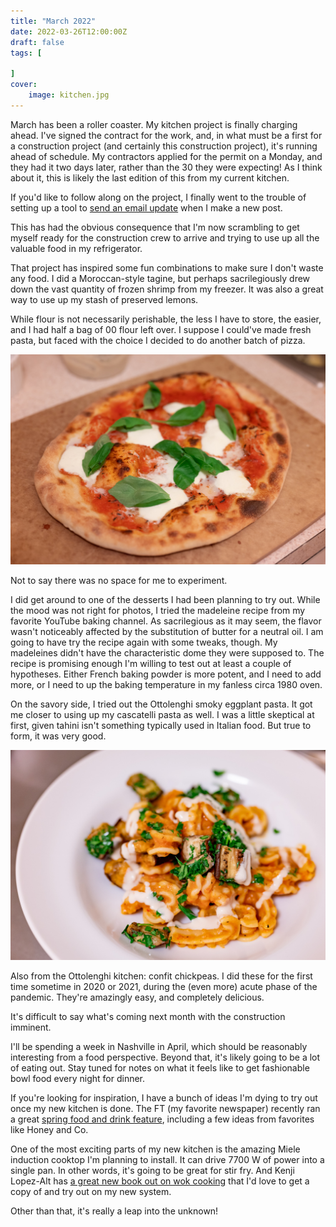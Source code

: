 ```yaml
---
title: "March 2022"
date: 2022-03-26T12:00:00Z
draft: false
tags: [
    
]
cover:
    image: kitchen.jpg
---
```


March has been a roller coaster. My kitchen project is finally charging ahead. I've signed the contract for the work, and, in what must be a first for a construction project (and certainly this construction project), it's running ahead of schedule. My contractors applied for the permit on a Monday, and they had it two days later, rather than the 30 they were expecting! As I think about it, this is likely the last edition of this from my current kitchen.

If you'd like to follow along on the project, I finally went to the trouble of setting up a tool to [send an email update](https://landing.mailerlite.com/webforms/landing/k3e7b4) when I make a new post.

This has had the obvious consequence that I'm now scrambling to get myself ready for the construction crew to arrive and trying to use up all the valuable food in my refrigerator.

That project has inspired some fun combinations to make sure I don't waste any food. I did a Moroccan-style tagine, but perhaps sacrilegiously drew down the vast quantity of frozen shrimp from my freezer. It was also a great way to use up my stash of preserved lemons.

While flour is not necessarily perishable, the less I have to store, the easier, and I had half a bag of 00 flour left over. I suppose I could've made fresh pasta, but faced with the choice I decided to do another batch of pizza.

![Pizza](pizza.jpg)

Not to say there was no space for me to experiment.

I did get around to one of the desserts I had been planning to try out. While the mood was not right for photos, I tried the madeleine recipe from my favorite YouTube baking channel. As sacrilegious as it may seem, the flavor wasn't noticeably affected by the substitution of butter for a neutral oil. I am going to have try the recipe again with some tweaks, though. My madeleines didn't have the characteristic dome they were supposed to. The recipe is promising enough I'm willing to test out at least a couple of hypotheses. Either French baking powder is more potent, and I need to add more, or I need to up the baking temperature in my fanless circa 1980 oven.

On the savory side, I tried out the Ottolenghi smoky eggplant pasta. It got me closer to using up my cascatelli pasta as well. I was a little skeptical at first, given tahini isn't something typically used in Italian food. But true to form, it was very good.

![Eggplant pasta](pasta.jpg)

Also from the Ottolenghi kitchen: confit chickpeas. I did these for the first time sometime in 2020 or 2021, during the (even more) acute phase of the pandemic. They're amazingly easy, and completely delicious.

It's difficult to say what's coming next month with the construction imminent.

I'll be spending a week in Nashville in April, which should be reasonably interesting from a food perspective. Beyond that, it's likely going to be a lot of eating out. Stay tuned for notes on what it feels like to get fashionable bowl food every night for dinner.

If you're looking for inspiration, I have a bunch of ideas I'm dying to try out once my new kitchen is done. The FT (my favorite newspaper) recently ran a great [spring food and drink feature](https://www.ft.com/content/8554f30b-27c8-4024-a82b-c58dfc8c4824), including a few ideas from favorites like Honey and Co.

One of the most exciting parts of my new kitchen is the amazing Miele induction cooktop I'm planning to install. It can drive 7700 W of power into a single pan. In other words, it's going to be great for stir fry. And Kenji Lopez-Alt has [a great new book out on wok cooking](https://wwnorton.com/books/9780393541212) that I'd love to get a copy of and try out on my new system.

Other than that, it's really a leap into the unknown!
